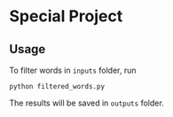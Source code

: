 # Special Project

## Usage

To filter words in `inputs` folder, run

```
python filtered_words.py
```

The results will be saved in `outputs` folder.